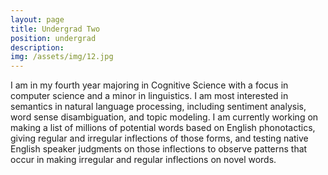 ```yaml
---
layout: page
title: Undergrad Two
position: undergrad
description:
img: /assets/img/12.jpg
---
```


I am in my fourth year majoring in Cognitive Science with a focus in computer science and a minor in linguistics. I am most interested in semantics in natural language processing, including sentiment analysis, word sense disambiguation, and topic modeling. I am currently working on making a list of millions of potential words based on English phonotactics, giving regular and irregular inflections of those forms, and testing native English speaker judgments on those inflections to observe patterns that occur in making irregular and regular inflections on novel words.
